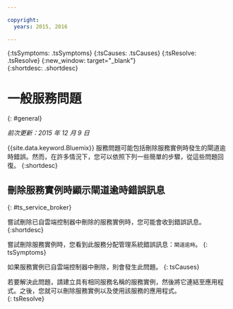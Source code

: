 ```yaml
---

copyright:
  years: 2015, 2016

---
```



{:tsSymptoms: .tsSymptoms} 
{:tsCauses: .tsCauses} 
{:tsResolve: .tsResolve} 
{:new_window: target="_blank"}  
{:shortdesc: .shortdesc}


# 一般服務問題
{: #general}

*前次更新：2015 年 12 月 9 日*

{{site.data.keyword.Bluemix}} 服務問題可能包括刪除服務實例時發生的閘道逾時錯誤。然而，在許多情況下，您可以依照下列一些簡單的步驟，從這些問題回復。
{:shortdesc}

## 刪除服務實例時顯示閘道逾時錯誤訊息
{: #ts_service_broker}

嘗試刪除已自雲端控制器中刪除的服務實例時，您可能會收到錯誤訊息。
{:shortdesc}


嘗試刪除服務實例時，您看到此服務分配管理系統錯誤訊息：`閘道逾時`。
{: tsSymptoms}


如果服務實例已自雲端控制器中刪除，則會發生此問題。
{: tsCauses}


若要解決此問題，請建立具有相同服務名稱的服務實例，然後將它連結至應用程式。之後，您就可以刪除服務實例以及使用該服務的應用程式。   
{: tsResolve}


